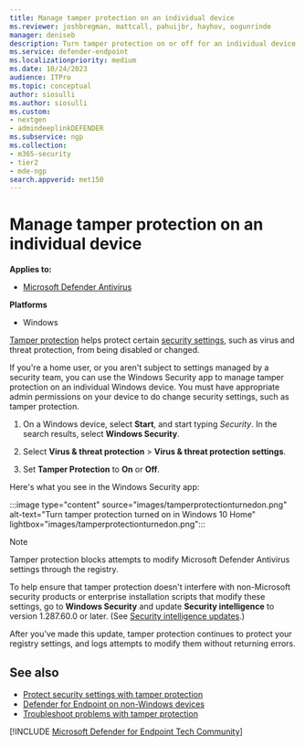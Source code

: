 ```yaml
---
title: Manage tamper protection on an individual device
ms.reviewer: joshbregman, mattcall, pahuijbr, hayhov, oogunrinde
manager: deniseb
description: Turn tamper protection on or off for an individual device.
ms.service: defender-endpoint
ms.localizationpriority: medium
ms.date: 10/24/2023
audience: ITPro
ms.topic: conceptual
author: siosulli
ms.author: siosulli
ms.custom: 
- nextgen
- admindeeplinkDEFENDER
ms.subservice: ngp
ms.collection: 
- m365-security
- tier2
- mde-ngp
search.appverid: met150
---
```


# Manage tamper protection on an individual device

**Applies to:**
- [Microsoft Defender Antivirus](microsoft-defender-antivirus-windows.md)

**Platforms**
- Windows

[Tamper protection](prevent-changes-to-security-settings-with-tamper-protection.md) helps protect certain [security settings](prevent-changes-to-security-settings-with-tamper-protection.md#what-happens-when-tamper-protection-is-turned-on), such as virus and threat protection, from being disabled or changed.

If you're a home user, or you aren't subject to settings managed by a security team, you can use the Windows Security app to manage tamper protection on an individual Windows device. You must have appropriate admin permissions on your device to do change security settings, such as tamper protection.

1. On a Windows device, select **Start**, and start typing *Security*. In the search results, select **Windows Security**.

2. Select **Virus & threat protection** \> **Virus & threat protection settings**.

3. Set **Tamper Protection** to **On** or **Off**.

Here's what you see in the Windows Security app:

:::image type="content" source="images/tamperprotectionturnedon.png" alt-text="Turn tamper protection turned on in Windows 10 Home" lightbox="images/tamperprotectionturnedon.png":::


> [!NOTE]
> Tamper protection blocks attempts to modify Microsoft Defender Antivirus settings through the registry. 
>
> To help ensure that tamper protection doesn't interfere with non-Microsoft security products or enterprise installation scripts that modify these settings, go to **Windows Security** and update **Security intelligence** to version 1.287.60.0 or later. (See [Security intelligence updates](https://www.microsoft.com/wdsi/definitions).)
>
> After you've made this update, tamper protection continues to protect your registry settings, and logs attempts to modify them without returning errors.

## See also

- [Protect security settings with tamper protection](prevent-changes-to-security-settings-with-tamper-protection.md)
- [Defender for Endpoint on non-Windows devices](configure-endpoints-non-windows.md)
- [Troubleshoot problems with tamper protection](troubleshoot-problems-with-tamper-protection.yml)

[!INCLUDE [Microsoft Defender for Endpoint Tech Community](../../includes/defender-mde-techcommunity.md)]
